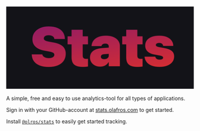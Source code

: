 ![Logo](logo.png)

A simple, free and easy to use analytics-tool for all types of applications.

Sign in with your GitHub-account at [stats.olafros.com](https://stats.olafros.com/) to get started.

Install [`@olros/stats`](https://www.npmjs.com/package/@olros/stats) to easily get started tracking.
